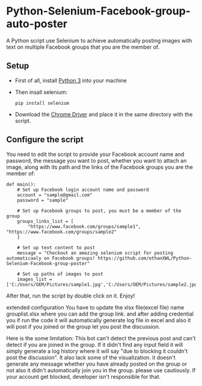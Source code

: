# Python-Selenium-Facebook-group-auto-poster
A Python script use Selenium to achieve automatically posting images with text on multiple Facebook groups that you are the member of.

Setup
----------
 - First of all, install [Python 3](https://www.python.org/downloads/) into your machine
 
 - Then insall selenium:
   ```
   pip install selenium
   ```
 - Download the [Chrome Driver](http://chromedriver.chromium.org/downloads) and place it in the same directory with the script.
 
Configure the script
----------
You need to edit the script to provide your Facebook account name and password, the message you want to post, whether you want to attach an image, along with its path and the links of the Facebook groups you are the member of:
``` 
def main():
    # Set up Facebook login account name and password
    account = "sample@gmail.com"
    password = "sample"

    # Set up Facebook groups to post, you must be a member of the group
    groups_links_list = [
        "https://www.facebook.com/groups/sample1", "https://www.facebook.com/groups/sample2"
    ]

    # Set up text content to post
    message = "Checkout an amazing selenium script for posting automaticaaly on Facebook groups! https://github.com/ethanXWL/Python-Selenium-Facebook-group-poster"

    # Set up paths of images to post
    images_list = ['C:/Users/OEM/Pictures/sample1.jpg','C:/Users/OEM/Pictures/sample2.jpg']
 ```
 
After that, run the script by double click on it. Enjoy!

extended configuration
You have to update the xlsx file(excel file) name grouplist.xlsx where you can add the group link.
and after adding credential you if run the code it will automatically generate log file in excel and also it will post if you joined or the group let you post the discussion.

Here is the some limitation:
This bot can't detect the previous post and can't detect if you are joined in the group. If it didn't find any input field it will simply generate a log history where it will say "due to blocking it couldn't post the discussion".
It also lack some of the visualization. it doesn't generate any message whether you have already posted on the group or not also it didn't automatically join you in the group.
please use cautiously. If your account get blocked, developer isn't responsible for that.

